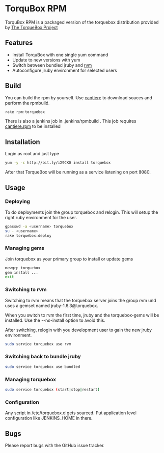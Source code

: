 # TorquBox RPM
TorquBox RPM is a packaged version of the torquebox distribution provided by
[The TorqueBox Project](https://github.com/torquebox)


## Features
- Install TorquBox with one single yum command
- Update to new versions with yum 
- Switch between bundled jruby and [rvm](https://rvm.beginrescueend.com/)
- Autoconfigure jruby environment for selected users


## Build
You can build the rpm by yourself. Use
[cantiere](https://github.com/AncientLeGrey/cantiere) to download souces and
perform the rpmbuild.

```bash
rake rpm:torquebox
```

There is also a jenkins job in .jenkins/rpmbuild .
This job requires [cantiere.rpm](https://github.com/AncientLeGrey/overbox-base-rpms)
to be installed


## Installation
Login as root and just type

```bash
yum -y -c http://bit.ly/iX9CKG install torquebox
```

After that TorqueBox will be running as a service listening on port 8080.

## Usage

### Deploying
To do deployments join the group torquebox and relogin. This will setup the
right ruby environment for the user.

```bash
gpasswd -a <username> torquebox
su - <username>
rake torquebox:deploy
```

### Managing gems
Join torquebox as your primary group to install or update gems

```bash
newgrp torquebox
gem install ...
exit
```

### Switching to rvm
Switching to rvm means that the torquebox server joins the group rvm und uses
a gemset named jruby-1.6.3@torquebox.

When you switch to rvm the first time, jruby and the torquebox-gems will be 
installed. Use the --no-install option to avoid this.

After switching, relogin with you development user to gain the new jruby environment.

```bash
sudo service torquebox use rvm
```

### Switching back to bundle jruby

```bash
sudo service torquebox use bundled
```

### Managing torquebox

```bash
sudo service torquebox (start|stop|restart)
```

### Configuration
Any script in /etc/torquebox.d gets sourced. Put application level configuration
like JENKINS_HOME in there.


## Bugs
Please report bugs with the GitHub issue tracker.
